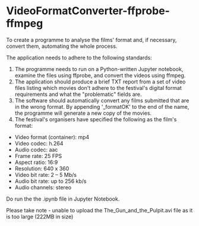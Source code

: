 # VideoFormatConverter-ffprobe-ffmpeg
 
To create a programme to analyse the films' format and, if necessary, convert them, automating the whole process.

The application needs to adhere to the following standards: 
1. The programme needs to run on a Python-written Jupyter notebook, examine the files using ffprobe, and convert the videos using ffmpeg. 
2. The application should produce a brief TXT report from a set of video files listing which movies don't adhere to the festival's digital format requirements and what the "problematic" fields are. 
3. The software should automatically convert any films submitted that are in the wrong format. By appending '_formatOK' to the end of the name, the programme will generate a new copy of the movies. 
4. The festival's organisers have specified the following as the film's format:
- Video format (container): mp4 
- Video codec: h.264 
- Audio codec: aac 
- Frame rate: 25 FPS 
- Aspect ratio: 16:9 
- Resolution: 640 x 360 
- Video bit rate: 2 – 5 Mb/s 
- Audio bit rate: up to 256 kb/s 
- Audio channels: stereo 

Do run the the .ipynb file in Jupyter Notebook. 

Please take note - unable to upload the The_Gun_and_the_Pulpit.avi file as it is too large (222MB in size)
